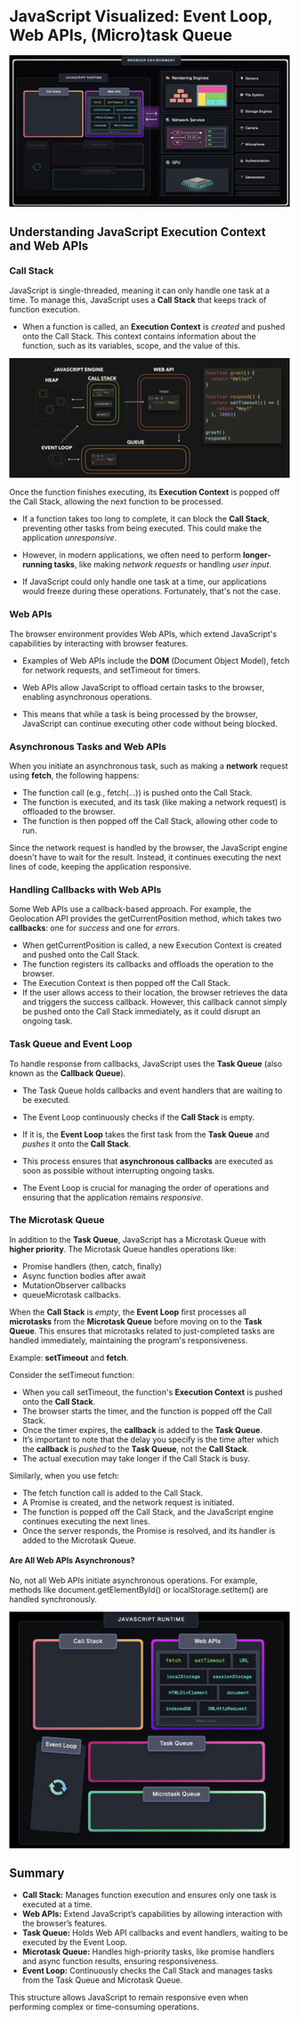 # JavaScript Visualized: Event Loop, Web APIs, (Micro)task Queue

![alt text](JSEngine.png)

## Understanding JavaScript Execution Context and Web APIs

### Call Stack

JavaScript is single-threaded, meaning it can only handle one task at a time. To manage this, JavaScript uses a **Call Stack** that keeps track of function execution.

- When a function is called, an **Execution Context** is _created_ and pushed onto the Call Stack. This context contains information about the function, such as its variables, scope, and the value of this.

![alt text](eventLoop-1.png)

Once the function finishes executing, its **Execution Context** is popped off the Call Stack, allowing the next function to be processed.

- If a function takes too long to complete, it can block the **Call Stack**, preventing other tasks from being executed. This could make the application _unresponsive_.

- However, in modern applications, we often need to perform **longer-running tasks**, like making _network requests_ or handling _user input_.

- If JavaScript could only handle one task at a time, our applications would freeze during these operations. Fortunately, that's not the case.

### Web APIs

The browser environment provides Web APIs, which extend JavaScript's capabilities by interacting with browser features.

- Examples of Web APIs include the **DOM** (Document Object Model), fetch for network requests, and setTimeout for timers.

- Web APIs allow JavaScript to offload certain tasks to the browser, enabling asynchronous operations.
- This means that while a task is being processed by the browser, JavaScript can continue executing other code without being blocked.

### Asynchronous Tasks and Web APIs

When you initiate an asynchronous task, such as making a **network** request using **fetch**, the following happens:

- The function call (e.g., fetch(...)) is pushed onto the Call Stack.
- The function is executed, and its task (like making a network request) is offloaded to the browser.
- The function is then popped off the Call Stack, allowing other code to run.

Since the network request is handled by the browser, the JavaScript engine doesn't have to wait for the result. Instead, it continues executing the next lines of code, keeping the application responsive.

### Handling Callbacks with Web APIs

Some Web APIs use a callback-based approach. For example, the Geolocation API provides the getCurrentPosition method, which takes two **callbacks**: one for _success_ and one for _errors_.

- When getCurrentPosition is called, a new Execution Context is created and pushed onto the Call Stack.
- The function registers its callbacks and offloads the operation to the browser.
- The Execution Context is then popped off the Call Stack.
- If the user allows access to their location, the browser retrieves the data and triggers the success callback. However, this callback cannot simply be pushed onto the Call Stack immediately, as it could disrupt an ongoing task.

### Task Queue and Event Loop

To handle response from callbacks, JavaScript uses the **Task Queue** (also known as the **Callback Queue**).

- The Task Queue holds callbacks and event handlers that are waiting to be executed.
- The Event Loop continuously checks if the **Call Stack** is empty.
- If it is, the **Event Loop** takes the first task from the **Task Queue** and _pushes_ it onto the **Call Stack**.

- This process ensures that **asynchronous callbacks** are executed as soon as possible without interrupting ongoing tasks.
- The Event Loop is crucial for managing the order of operations and ensuring that the application remains _responsive_.

### The Microtask Queue

In addition to the **Task Queue**, JavaScript has a Microtask Queue with **higher priority**.
The Microtask Queue handles operations like:

- Promise handlers (then, catch, finally)
- Async function bodies after await
- MutationObserver callbacks
- queueMicrotask callbacks.

When the **Call Stack** is _empty_, the **Event Loop** first processes all **microtasks** from the **Microtask Queue** before moving on to the **Task Queue**. This ensures that microtasks related to just-completed tasks are handled immediately, maintaining the program's responsiveness.

Example: **setTimeout** and **fetch**.

Consider the setTimeout function:

- When you call setTimeout, the function's **Execution Context** is pushed onto the **Call Stack**.
- The browser starts the timer, and the function is popped off the Call Stack.
- Once the timer expires, the **callback** is added to the **Task Queue**.
- It’s important to note that the delay you specify is the time after which the **callback** is _pushed_ to the **Task Queue**, not the **Call Stack**.
- The actual execution may take longer if the Call Stack is busy.

Similarly, when you use fetch:

- The fetch function call is added to the Call Stack.
- A Promise is created, and the network request is initiated.
- The function is popped off the Call Stack, and the JavaScript engine continues executing the next lines.
- Once the server responds, the Promise is resolved, and its handler is added to the Microtask Queue.

#### Are All Web APIs Asynchronous?

No, not all Web APIs initiate asynchronous operations. For example, methods like document.getElementById() or localStorage.setItem() are handled synchronously.

![alt text](EventLoop.png)

## Summary

- **Call Stack:** Manages function execution and ensures only one task is executed at a time.
- **Web APIs:** Extend JavaScript’s capabilities by allowing interaction with the browser’s features.
- **Task Queue:** Holds Web API callbacks and event handlers, waiting to be executed by the Event Loop.
- **Microtask Queue:** Handles high-priority tasks, like promise handlers and async function results, ensuring responsiveness.
- **Event Loop:** Continuously checks the Call Stack and manages tasks from the Task Queue and Microtask Queue.

This structure allows JavaScript to remain responsive even when performing complex or time-consuming operations.
